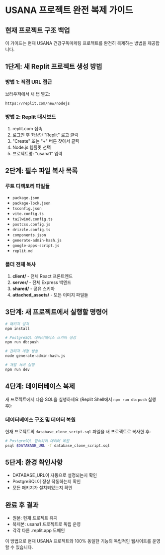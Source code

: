# USANA 프로젝트 완전 복제 가이드

## 현재 프로젝트 구조 백업
이 가이드는 현재 USANA 건강구독마케팅 프로젝트를 완전히 복제하는 방법을 제공합니다.

## 1단계: 새 Replit 프로젝트 생성 방법

### 방법 1: 직접 URL 접근
브라우저에서 새 탭 열고:
```
https://replit.com/new/nodejs
```

### 방법 2: Replit 대시보드
1. replit.com 접속
2. 로그인 후 좌상단 "Replit" 로고 클릭
3. "Create" 또는 "+" 버튼 찾아서 클릭
4. Node.js 템플릿 선택
5. 프로젝트명: "usana1" 입력

## 2단계: 필수 파일 복사 목록

### 루트 디렉토리 파일들
- `package.json`
- `package-lock.json`
- `tsconfig.json`
- `vite.config.ts`
- `tailwind.config.ts`
- `postcss.config.js`
- `drizzle.config.ts`
- `components.json`
- `generate-admin-hash.js`
- `google-apps-script.js`
- `replit.md`

### 폴더 전체 복사
1. **client/** - 전체 React 프론트엔드
2. **server/** - 전체 Express 백엔드
3. **shared/** - 공유 스키마
4. **attached_assets/** - 모든 이미지 파일들

## 3단계: 새 프로젝트에서 실행할 명령어
```bash
# 패키지 설치
npm install

# PostgreSQL 데이터베이스 스키마 생성
npm run db:push

# 관리자 계정 생성
node generate-admin-hash.js

# 개발 서버 실행
npm run dev
```

## 4단계: 데이터베이스 복제
새 프로젝트에서 다음 SQL을 실행하세요 (Replit Shell에서 `npm run db:push` 실행 후):

### 데이터베이스 구조 및 데이터 복원
현재 프로젝트의 `database_clone_script.sql` 파일을 새 프로젝트로 복사한 후:
```bash
# PostgreSQL 접속하여 데이터 복원
psql $DATABASE_URL -f database_clone_script.sql
```

## 5단계: 환경 확인사항
- DATABASE_URL이 자동으로 설정되는지 확인
- PostgreSQL이 정상 작동하는지 확인
- 모든 패키지가 설치되었는지 확인

## 완료 후 결과
- 원본: 현재 프로젝트 유지
- 복제본: usana1 프로젝트로 독립 운영
- 각각 다른 .replit.app 도메인

이 방법으로 현재 USANA 프로젝트와 100% 동일한 기능의 독립적인 웹사이트를 운영할 수 있습니다.